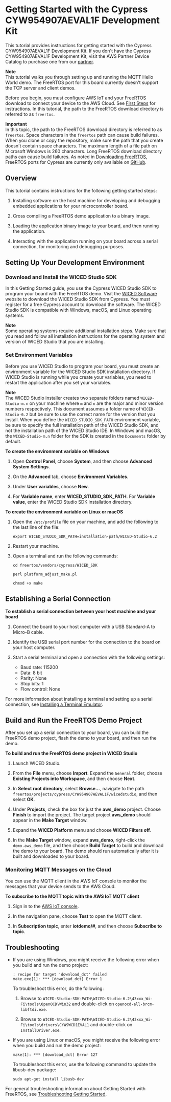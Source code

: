 # Getting Started with the Cypress CYW954907AEVAL1F Development Kit<a name="getting_started_cypress_54"></a>

This tutorial provides instructions for getting started with the Cypress CYW954907AEVAL1F Development Kit\. If you don't have the Cypress CYW954907AEVAL1F Development Kit, visit the AWS Partner Device Catalog to purchase one from our [partner](https://devices.amazonaws.com/detail/a3G0L00000AAPg5UAH/CYW954907AEVAL1F)\.

**Note**  
This tutorial walks you through setting up and running the MQTT Hello World demo\. The FreeRTOS port for this board currently doesn't support the TCP server and client demos\.

Before you begin, you must configure AWS IoT and your FreeRTOS download to connect your device to the AWS Cloud\. See [First Steps](freertos-prereqs.md) for instructions\. In this tutorial, the path to the FreeRTOS download directory is referred to as `freertos`\.

**Important**  
In this topic, the path to the FreeRTOS download directory is referred to as `freertos`\.
Space characters in the `freertos` path can cause build failures\. When you clone or copy the repository, make sure the path that you create doesn't contain space characters\.
The maximum length of a file path on Microsoft Windows is 260 characters\. Long FreeRTOS download directory paths can cause build failures\.
As noted in [Downloading FreeRTOS](freertos-download.md), FreeRTOS ports for Cypress are currently only available on [ GitHub](https://github.com/aws/amazon-freertos)\.

## Overview<a name="overview-for-cypress-CYW954907AEVAL1F-tutorial"></a>

This tutorial contains instructions for the following getting started steps:

1. Installing software on the host machine for developing and debugging embedded applications for your microcontroller board\.

1. Cross compiling a FreeRTOS demo application to a binary image\.

1. Loading the application binary image to your board, and then running the application\.

1. Interacting with the application running on your board across a serial connection, for monitoring and debugging purposes\.

## Setting Up Your Development Environment<a name="cypress54-setup-env"></a>

### Download and Install the WICED Studio SDK<a name="cypress54-install-wiced-studio"></a>

In this Getting Started guide, you use the Cypress WICED Studio SDK to program your board with the FreeRTOS demo\. Visit the [WICED Software](https://www.cypress.com/products/wiced-software) website to download the WICED Studio SDK from Cypress\. You must register for a free Cypress account to download the software\. The WICED Studio SDK is compatible with Windows, macOS, and Linux operating systems\.

**Note**  
Some operating systems require additional installation steps\. Make sure that you read and follow all installation instructions for the operating system and version of WICED Studio that you are installing\.

### Set Environment Variables<a name="cypress54-environment"></a>

Before you use WICED Studio to program your board, you must create an environment variable for the WICED Studio SDK installation directory\. If WICED Studio is running while you create your variables, you need to restart the application after you set your variables\.

**Note**  
The WICED Studio installer creates two separate folders named `WICED-Studio-m.n` on your machine where `m` and `n` are the major and minor version numbers respectively\. This document assumes a folder name of `WICED-Studio-6.2` but be sure to use the correct name for the version that you install\. When you define the `WICED_STUDIO_SDK_PATH` environment variable, be sure to specify the full installation path of the WICED Studio SDK, and not the installation path of the WICED Studio IDE\. In Windows and macOS, the `WICED-Studio-m.n` folder for the SDK is created in the `Documents` folder by default\.

**To create the environment variable on Windows**

1. Open **Control Panel**, choose **System**, and then choose **Advanced System Settings**\.

1. On the **Advanced** tab, choose **Environment Variables**\.

1. Under **User variables**, choose **New**\.

1. For **Variable name**, enter **WICED\_STUDIO\_SDK\_PATH**\. For **Variable value**, enter the WICED Studio SDK installation directory\.

**To create the environment variable on Linux or macOS**

1. Open the `/etc/profile` file on your machine, and add the following to the last line of the file:

   ```
   export WICED_STUDIO_SDK_PATH=installation-path/WICED-Studio-6.2
   ```

1. Restart your machine\.

1. Open a terminal and run the following commands:

   ```
   cd freertos/vendors/cypress/WICED_SDK
   ```

   ```
   perl platform_adjust_make.pl
   ```

   ```
   chmod +x make
   ```

## Establishing a Serial Connection<a name="cypress54-serial-connection"></a>

**To establish a serial connection between your host machine and your board**

1. Connect the board to your host computer with a USB Standard\-A to Micro\-B cable\.

1. Identify the USB serial port number for the connection to the board on your host computer\.

1. Start a serial terminal and open a connection with the following settings:
   + Baud rate: 115200
   + Data: 8 bit
   + Parity: None
   + Stop bits: 1
   + Flow control: None

For more information about installing a terminal and setting up a serial connection, see [Installing a Terminal Emulator](uart-term.md)\.

## Build and Run the FreeRTOS Demo Project<a name="cypress54-build-and-run-example"></a>

After you set up a serial connection to your board, you can build the FreeRTOS demo project, flash the demo to your board, and then run the demo\.

**To build and run the FreeRTOS demo project in WICED Studio**

1. Launch WICED Studio\.

1. From the **File** menu, choose **Import**\. Expand the `General` folder, choose **Existing Projects into Workspace**, and then choose **Next**\.

1. In **Select root directory**, select **Browse\.\.\.**, navigate to the path `freertos/projects/cypress/CYW954907AEVAL1F/wicedstudio`, and then select **OK**\.

1. Under **Projects**, check the box for just the **aws\_demo** project\. Choose **Finish** to import the project\. The target project **aws\_demo** should appear in the **Make Target** window\.

1. Expand the **WICED Platform** menu and choose **WICED Filters off**\.

1. In the **Make Target** window, expand **aws\_demo**, right\-click the `demo.aws_demo` file, and then choose **Build Target** to build and download the demo to your board\. The demo should run automatically after it is built and downloaded to your board\.

### Monitoring MQTT Messages on the Cloud<a name="cypress54-monitor-mqtt"></a>

You can use the MQTT client in the AWS IoT console to monitor the messages that your device sends to the AWS Cloud\.

**To subscribe to the MQTT topic with the AWS IoT MQTT client**

1. Sign in to the [AWS IoT console](https://console.aws.amazon.com/iotv2/)\.

1. In the navigation pane, choose **Test** to open the MQTT client\.

1. In **Subscription topic**, enter **iotdemo/\#**, and then choose **Subscribe to topic**\.

## Troubleshooting<a name="cypress54-troubleshooting"></a>
+ If you are using Windows, you might receive the following error when you build and run the demo project:

  ```
  : recipe for target 'download_dct' failed
  make.exe[1]: *** [download_dct] Error 1
  ```

  To troubleshoot this error, do the following:

  1. Browse to `WICED-Studio-SDK-PATH\WICED-Studio-6.2\43xxx_Wi-Fi\tools\OpenOCD\Win32` and double\-click on `openocd-all-brcm-libftdi.exe`\.

  1. Browse to `WICED-Studio-SDK-PATH\WICED-Studio-6.2\43xxx_Wi-Fi\tools\drivers\CYW9WCD1EVAL1` and double\-click on `InstallDriver.exe`\.
+ If you are using Linux or macOS, you might receive the following error when you build and run the demo project:

  ```
  make[1]: *** [download_dct] Error 127
  ```

  To troubleshoot this error, use the following command to update the libusb\-dev package:

  ```
  sudo apt-get install libusb-dev
  ```

For general troubleshooting information about Getting Started with FreeRTOS, see [Troubleshooting Getting Started](gsg-troubleshooting.md)\.